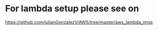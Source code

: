 # For lambda setup please see on 
https://github.com/julianGonzalezV/AWS/tree/master/aws_lambda_imgs